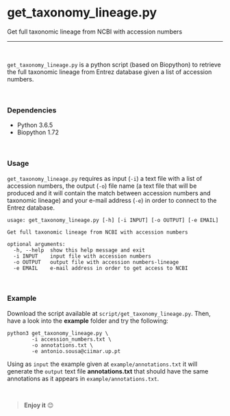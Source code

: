 # get_taxonomy_lineage.py

Get full taxonomic lineage from NCBI with accession numbers

---

<br>

`get_taxonomy_lineage.py` is a python script (based on Biopython) to retrieve the full taxonomic lineage from Entrez database given a list of accession numbers. 

<br>

### Dependencies

+ Python 3.6.5
+ Biopython 1.72

<br>

### Usage 

`get_taxonomy_lineage.py` requires as input (`-i`) a text file with a list of accession numbers, the output (`-o`) file name (a text file that will be produced and it will contain the match between accession numbers and taxonomic lineage) and your e-mail address (`-e`) in order to connect to the Entrez database.   

	usage: get_taxonomy_lineage.py [-h] [-i INPUT] [-o OUTPUT] [-e EMAIL]

	Get full taxonomic lineage from NCBI with accession numbers

	optional arguments:
	  -h, --help  show this help message and exit
	  -i INPUT    input file with accession numbers
	  -o OUTPUT   output file with accession numbers-lineage
	  -e EMAIL    e-mail address in order to get access to NCBI

<br>

### Example

Download the script available at `script/get_taxonomy_lineage.py`. Then, have a look into the **example** folder and try the following:

	python3 get_taxonomy_lineage.py \
			-i accession_numbers.txt \
			-o annotations.txt \
			-e antonio.sousa@ciimar.up.pt
			
			
Using as `input` the example given at `example/annotations.txt` it will generate the `output` text file **annotations.txt** that should have the same annotations as it appears in `example/annotations.txt`. 

<br>

>**Enjoy it** :blush: 

